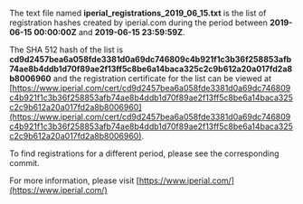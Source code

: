 The text file named **iperial_registrations_2019_06_15.txt** is the list of registration hashes created by iperial.com during the period between **2019-06-15 00:00:00Z** and **2019-06-15 23:59:59Z**.

The SHA 512 hash of the list is **cd9d2457bea6a058fde3381d0a69dc746809c4b921f1c3b36f258853afb74ae8b4ddb1d70f89ae2f13ff5c8be6a14baca325c2c9b612a20a017fd2a8b8006960** and the registration certificate for the list can be viewed at [https://www.iperial.com/cert/cd9d2457bea6a058fde3381d0a69dc746809c4b921f1c3b36f258853afb74ae8b4ddb1d70f89ae2f13ff5c8be6a14baca325c2c9b612a20a017fd2a8b8006960](https://www.iperial.com/cert/cd9d2457bea6a058fde3381d0a69dc746809c4b921f1c3b36f258853afb74ae8b4ddb1d70f89ae2f13ff5c8be6a14baca325c2c9b612a20a017fd2a8b8006960).

To find registrations for a different period, please see the corresponding commit.

For more information, please visit [https://www.iperial.com/](https://www.iperial.com/)
